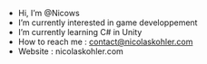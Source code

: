 - Hi, I’m @Nicows
- I’m currently interested in game developpement
- I’m currently learning C# in Unity
- How to reach me : contact@nicolaskohler.com
- Website : nicolaskohler.com
